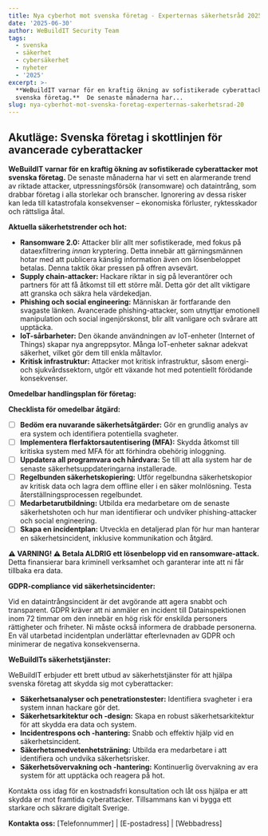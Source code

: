 ```yaml
---
title: Nya cyberhot mot svenska företag - Experternas säkerhetsråd 2025
date: '2025-06-30'
author: WeBuildIT Security Team
tags:
  - svenska
  - säkerhet
  - cybersäkerhet
  - nyheter
  - '2025'
excerpt: >-
  **WeBuildIT varnar för en kraftig ökning av sofistikerade cyberattacker mot
  svenska företag.**  De senaste månaderna har...
slug: nya-cyberhot-mot-svenska-foretag-experternas-sakerhetsrad-20
---
```

## Akutläge: Svenska företag i skottlinjen för avancerade cyberattacker

**WeBuildIT varnar för en kraftig ökning av sofistikerade cyberattacker mot svenska företag.**  De senaste månaderna har vi sett en alarmerande trend av riktade attacker, utpressningsförsök (ransomware) och dataintrång, som drabbar företag i alla storlekar och branscher.  Ignorering av dessa risker kan leda till katastrofala konsekvenser – ekonomiska förluster, ryktesskador och rättsliga åtal.

**Aktuella säkerhetstrender och hot:**

* **Ransomware 2.0:**  Attacker blir allt mer sofistikerade, med fokus på dataexfiltrering *innan* kryptering. Detta innebär att gärningsmännen hotar med att publicera känslig information även om lösenbeloppet betalas.  Denna taktik ökar pressen på offren avsevärt.
* **Supply chain-attacker:**  Hackare riktar in sig på leverantörer och partners för att få åtkomst till ett större mål. Detta gör det allt viktigare att granska och säkra hela värdekedjan.
* **Phishing och social engineering:**  Människan är fortfarande den svagaste länken.  Avancerade phishing-attacker, som utnyttjar emotionell manipulation och social ingenjörskonst, blir allt vanligare och svårare att upptäcka.
* **IoT-sårbarheter:**  Den ökande användningen av IoT-enheter (Internet of Things) skapar nya angreppsytor.  Många IoT-enheter saknar adekvat säkerhet, vilket gör dem till enkla måltavlor.
* **Kritisk infrastruktur:**  Attacker mot kritisk infrastruktur, såsom energi- och sjukvårdssektorn, utgör ett växande hot med potentiellt förödande konsekvenser.


**Omedelbar handlingsplan för företag:**

**Checklista för omedelbar åtgärd:**

* [ ] **Bedöm era nuvarande säkerhetsåtgärder:**  Gör en grundlig analys av era system och identifiera potentiella svagheter.
* [ ] **Implementera flerfaktorsautentisering (MFA):**  Skydda åtkomst till kritiska system med MFA för att förhindra obehörig inloggning.
* [ ] **Uppdatera all programvara och hårdvara:**  Se till att alla system har de senaste säkerhetsuppdateringarna installerade.
* [ ] **Regelbunden säkerhetskopiering:**  Utför regelbundna säkerhetskopior av kritisk data och lagra dem offline eller i en säker molnlösning.  Testa återställningsprocessen regelbundet.
* [ ] **Medarbetarutbildning:**  Utbilda era medarbetare om de senaste säkerhetshoten och hur man identifierar och undviker phishing-attacker och social engineering.
* [ ] **Skapa en incidentplan:**  Utveckla en detaljerad plan för hur man hanterar en säkerhetsincident, inklusive kommunikation och åtgärd.

**⚠️ VARNING! ⚠️ Betala ALDRIG ett lösenbelopp vid en ransomware-attack.** Detta finansierar bara kriminell verksamhet och garanterar inte att ni får tillbaka era data.

**GDPR-compliance vid säkerhetsincidenter:**

Vid en dataintrångsincident är det avgörande att agera snabbt och transparent. GDPR kräver att ni anmäler en incident till Datainspektionen inom 72 timmar om den innebär en hög risk för enskilda personers rättigheter och friheter.  Ni måste också informera de drabbade personerna.  En väl utarbetad incidentplan underlättar efterlevnaden av GDPR och minimerar de negativa konsekvenserna.

**WeBuildITs säkerhetstjänster:**

WeBuildIT erbjuder ett brett utbud av säkerhetstjänster för att hjälpa svenska företag att skydda sig mot cyberattacker:

* **Säkerhetsanalyser och penetrationstester:**  Identifiera svagheter i era system innan hackare gör det.
* **Säkerhetsarkitektur och -design:**  Skapa en robust säkerhetsarkitektur för att skydda era data och system.
* **Incidentrespons och -hantering:**  Snabb och effektiv hjälp vid en säkerhetsincident.
* **Säkerhetsmedvetenhetsträning:**  Utbilda era medarbetare i att identifiera och undvika säkerhetsrisker.
* **Säkerhetsövervakning och -hantering:**  Kontinuerlig övervakning av era system för att upptäcka och reagera på hot.


Kontakta oss idag för en kostnadsfri konsultation och låt oss hjälpa er att skydda er mot framtida cyberattacker.  Tillsammans kan vi bygga ett starkare och säkrare digitalt Sverige.


**Kontakta oss:** [Telefonnummer] | [E-postadress] | [Webbadress]
